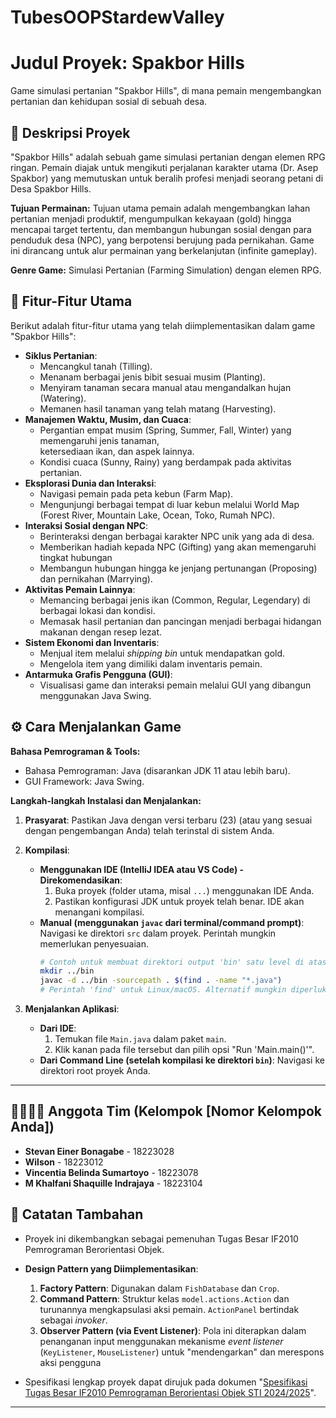 # TubesOOPStardewValley

# Judul Proyek: Spakbor Hills

Game simulasi pertanian "Spakbor Hills", di mana pemain mengembangkan pertanian dan kehidupan sosial di sebuah desa.

## 🎯 Deskripsi Proyek

"Spakbor Hills" adalah sebuah game simulasi pertanian dengan elemen RPG ringan. Pemain diajak untuk mengikuti perjalanan 
karakter utama (Dr. Asep Spakbor) yang memutuskan untuk beralih profesi menjadi seorang petani di Desa Spakbor Hills.

**Tujuan Permainan:**
Tujuan utama pemain adalah mengembangkan lahan pertanian menjadi produktif, mengumpulkan kekayaan (gold) hingga mencapai 
target tertentu, dan membangun hubungan sosial dengan para penduduk desa (NPC), yang berpotensi berujung pada pernikahan. 
Game ini dirancang untuk alur permainan yang berkelanjutan (infinite gameplay).

**Genre Game:** Simulasi Pertanian (Farming Simulation) dengan elemen RPG.

## 🧠 Fitur-Fitur Utama

Berikut adalah fitur-fitur utama yang telah diimplementasikan dalam game "Spakbor Hills":

* **Siklus Pertanian**:
    * Mencangkul tanah (Tilling).
    * Menanam berbagai jenis bibit sesuai musim (Planting).
    * Menyiram tanaman secara manual atau mengandalkan hujan (Watering).
    * Memanen hasil tanaman yang telah matang (Harvesting).
* **Manajemen Waktu, Musim, dan Cuaca**:
    * Pergantian empat musim (Spring, Summer, Fall, Winter) yang memengaruhi jenis tanaman,     
      ketersediaan ikan, dan aspek lainnya.
    * Kondisi cuaca (Sunny, Rainy) yang berdampak pada aktivitas pertanian.
* **Eksplorasi Dunia dan Interaksi**:
    * Navigasi pemain pada peta kebun (Farm Map).
    * Mengunjungi berbagai tempat di luar kebun melalui World Map (Forest River, Mountain Lake, 
      Ocean, Toko, Rumah NPC).
* **Interaksi Sosial dengan NPC**:
    * Berinteraksi dengan berbagai karakter NPC unik yang ada di desa.
    * Memberikan hadiah kepada NPC (Gifting) yang akan memengaruhi tingkat hubungan 
    * Membangun hubungan hingga ke jenjang pertunangan (Proposing) dan pernikahan (Marrying).
* **Aktivitas Pemain Lainnya**:
    * Memancing berbagai jenis ikan (Common, Regular, Legendary) di berbagai lokasi dan kondisi.
    *  Memasak hasil pertanian dan pancingan menjadi berbagai hidangan makanan dengan resep 
       lezat.
* **Sistem Ekonomi dan Inventaris**:
    * Menjual item melalui *shipping bin* untuk mendapatkan gold.
    * Mengelola item yang dimiliki dalam inventaris pemain.
* **Antarmuka Grafis Pengguna (GUI)**:
    * Visualisasi game dan interaksi pemain melalui GUI yang dibangun menggunakan Java Swing.

## ⚙️ Cara Menjalankan Game

**Bahasa Pemrograman & Tools:**
* Bahasa Pemrograman: Java (disarankan JDK 11 atau lebih baru).
* GUI Framework: Java Swing.

**Langkah-langkah Instalasi dan Menjalankan:**

1.  **Prasyarat**: Pastikan Java dengan versi terbaru (23) (atau yang sesuai dengan pengembangan Anda) telah terinstal di sistem Anda.

3.  **Kompilasi**:
    * **Menggunakan IDE (IntelliJ IDEA atau VS Code) - Direkomendasikan**:
        1.  Buka proyek (folder utama, misal `...`) menggunakan IDE Anda.
        2.  Pastikan konfigurasi JDK untuk proyek telah benar. IDE akan menangani kompilasi.
    * **Manual (menggunakan `javac` dari terminal/command prompt)**:
        Navigasi ke direktori `src` dalam proyek. Perintah mungkin memerlukan penyesuaian.
        ```bash
        # Contoh untuk membuat direktori output 'bin' satu level di atas 'src'
        mkdir ../bin
        javac -d ../bin -sourcepath . $(find . -name "*.java")
        # Perintah 'find' untuk Linux/macOS. Alternatif mungkin diperlukan untuk Windows.
        ```
4.  **Menjalankan Aplikasi**:
    * **Dari IDE**:
        1.  Temukan file `Main.java` dalam paket `main`.
        2.  Klik kanan pada file tersebut dan pilih opsi "Run 'Main.main()'".
    * **Dari Command Line (setelah kompilasi ke direktori `bin`)**:
        Navigasi ke direktori root proyek Anda.

---

## 👨‍👩‍👧‍👦 Anggota Tim (Kelompok [Nomor Kelompok Anda])

* **Stevan Einer Bonagabe** - 18223028
* **Wilson** - 18223012
* **Vincentia Belinda Sumartoyo** - 18223078
* **M Khalfani Shaquille Indrajaya** - 18223104


## 📝 Catatan Tambahan

* Proyek ini dikembangkan sebagai pemenuhan Tugas Besar IF2010 Pemrograman Berorientasi Objek.

* **Design Pattern yang Diimplementasikan**:
    1.  **Factory Pattern**: Digunakan dalam `FishDatabase` dan `Crop`.
    2.  **Command Pattern**: Struktur kelas `model.actions.Action` dan turunannya mengkapsulasi aksi pemain. `ActionPanel` bertindak sebagai *invoker*.
    3.  **Observer Pattern (via Event Listener)**: Pola ini diterapkan dalam penanganan input  menggunakan mekanisme *event listener* (`KeyListener`, `MouseListener`) untuk "mendengarkan" dan merespons aksi pengguna 

* Spesifikasi lengkap proyek dapat dirujuk pada dokumen "[Spesifikasi Tugas Besar IF2010 Pemrograman Berorientasi Objek STI 2024/2025](https://docs.google.com/document/d/1ru0DxHUwVJ8Az76CZUL1KACXg6uCMC1B7WnSy6bnlHw/edit?usp=sharing)".

---
